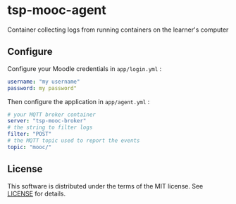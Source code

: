 # tsp-mooc-agent
Container collecting logs from running containers on the learner's computer

## Configure

Configure your Moodle credentials in `app/login.yml` :
```yaml
username: "my username"
password: my password"
```

Then configure the application in `app/agent.yml` :
```yaml
# your MQTT broker container
server: "tsp-mooc-broker"
# the string to filter logs
filter: "POST"
# the MQTT topic used to report the events
topic: "mooc/"
```

## License

This software is distributed under the terms of the MIT license. See [LICENSE](./LICENSE) for details.
